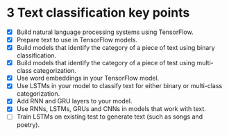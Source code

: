 # 3 Text classification key points

- [x]  Build natural language processing systems using TensorFlow.
- [x]  Prepare text to use in TensorFlow models.
- [x]  Build models that identify the category of a piece of text using binary classification.
- [x]  Build models that identify the category of a piece of test using multi-class categorization.
- [x]  Use word embeddings in your TensorFlow model.
- [x]  Use LSTMs in your model to classify text for either binary or multi-class categorization.
- [x]  Add RNN and GRU layers to your model.
- [x]  Use RNNs, LSTMs, GRUs and CNNs in models that work with text.
- [ ]  Train LSTMs on existing test to generate text (such as songs and poetry).